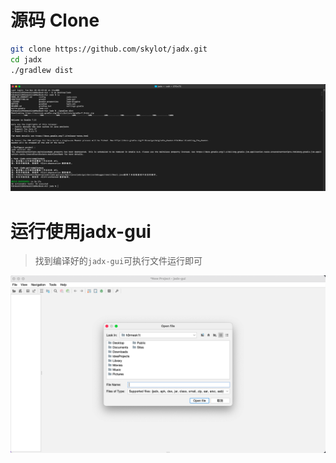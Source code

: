 # 源码 Clone

```bash
git clone https://github.com/skylot/jadx.git
cd jadx
./gradlew dist
```
<img src="./images/5.png" alt="">

# 运行使用jadx-gui
> 找到编译好的`jadx-gui`可执行文件运行即可

<img src="./images/6.png" alt="">